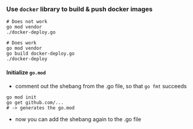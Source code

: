 ### Use `docker` library to build & push docker images

```shell
# Does not work
go mod vendor
./docker-deploy.go

# Does work
go mod vendor
go build docker-deploy.go
./docker-deploy
```


#### Initialize `go.mod`
* comment out the shebang from the .go file, so that `go fmt` succeeds
```
go mod init
go get github.com/...
# -> generates the go.mod
```
* now you can add the shebang again to the .go file